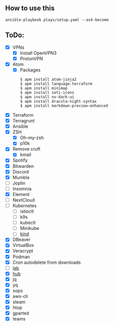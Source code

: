 ## How to use this
``` console
ansible-playbook plays/setup.yaml --ask-become
```

## ToDo:
- [x] VPNs  
  - [x] Install OpenVPN3
  - [x] ProtonVPN
- [x] Atom
  - [x] Packages
	 ```console
	 $ apm install atom-jinja2  
     $ apm install language-terraform  
     $ apm install minimap  
     $ apm install seti-icons  
     $ apm install nv-dark-ui  
     $ apm install dracula-night-syntax
	 $ apm install markdown-preview-enhanced
	```
- [x] Terraform
- [x] Terragrunt
- [x] Ansible
- [x] ZSH
  - [x] Oh-my-zsh
  - [x] p10k
- [x] Remove cruft
  - [x] kmail
- [x] Spotify
- [x] Bitwarden
- [x] Discord
- [x] Mumble
- [ ] Joplin
- [ ] Insomnia
- [x] Element
- [ ] NextCloud
- [ ] Kubernetes
  - [ ] istioctl
  - [ ] k9s
  - [ ] kubectl
  - [ ] Minikube
  - [ ] [kind](https://kind.sigs.k8s.io/)
- [x] DBeaver
- [x] VirtualBox
- [x] Veracrypt
- [x] Podman
- [x] Cron autodelete from downloads
- [ ] [lab](https://github.com/zaquestion/lab)
- [x] [hub](https://github.com/github/hub)
- [x] jq
- [x] yq
- [x] sops
- [x] aws-cli
- [x] steam
- [x] htop
- [x] gparted
- [x] teams
